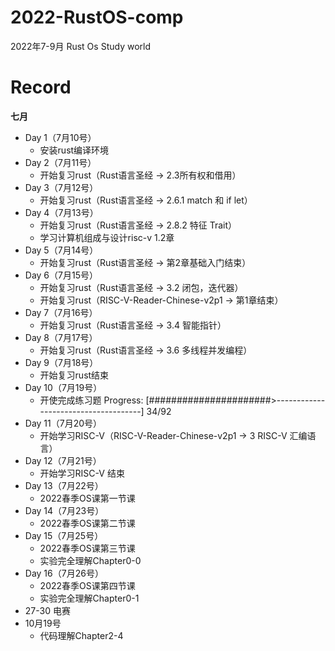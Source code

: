 # 2022-RustOS-comp
2022年7-9月 Rust Os Study world



# Record

**七月**

- Day 1（7月10号）
  - 安装rust编译环境
- Day 2（7月11号）
  - 开始复习rust（Rust语言圣经 -> 2.3所有权和借用）
- Day 3（7月12号）
  - 开始复习rust（Rust语言圣经 -> 2.6.1 match 和 if let）
- Day 4（7月13号）
  - 开始复习rust（Rust语言圣经 -> 2.8.2 特征 Trait）
  - 学习计算机组成与设计risc-v 1.2章
- Day 5（7月14号）
  - 开始复习rust（Rust语言圣经 -> 第2章基础入门结束）
- Day 6（7月15号）
  - 开始复习rust（Rust语言圣经 -> 3.2 闭包，迭代器）
  - 开始复习rust（RISC-V-Reader-Chinese-v2p1 -> 第1章结束）
- Day 7（7月16号）
  - 开始复习rust（Rust语言圣经 -> 3.4 智能指针）
- Day 8（7月17号）
  - 开始复习rust（Rust语言圣经 -> 3.6 多线程并发编程）
- Day 9（7月18号）
  - 开始复习rust结束
- Day 10（7月19号）
  - 开使完成练习题 Progress: [######################>-------------------------------------] 34/92
- Day 11（7月20号）
  - 开始学习RISC-V（RISC-V-Reader-Chinese-v2p1 -> 3 RISC-V 汇编语言）
- Day 12（7月21号）
  - 开始学习RISC-V 结束
- Day 13（7月22号）
  - 2022春季OS课第一节课
- Day 14（7月23号）
  - 2022春季OS课第二节课
- Day 15（7月25号）
  - 2022春季OS课第三节课
  - 实验完全理解Chapter0-0
- Day 16（7月26号）
  - 2022春季OS课第四节课
  - 实验完全理解Chapter0-1
- 27-30 电赛
- 10月19号
  - 代码理解Chapter2-4
 
